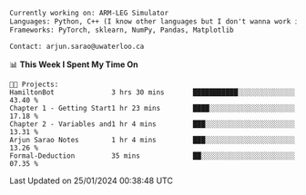 ```txt
Currently working on: ARM-LEG Simulator
Languages: Python, C++ (I know other languages but I don't wanna work in them)
Frameworks: PyTorch, sklearn, NumPy, Pandas, Matplotlib

Contact: arjun.sarao@uwaterloo.ca
```

<!--START_SECTION:waka-->
📊 **This Week I Spent My Time On** 

```text
🐱‍💻 Projects: 
HamiltonBot              3 hrs 30 mins       ███████████░░░░░░░░░░░░░░   43.40 % 
Chapter 1 - Getting Start1 hr 23 mins        ████░░░░░░░░░░░░░░░░░░░░░   17.18 % 
Chapter 2 - Variables and1 hr 4 mins         ███░░░░░░░░░░░░░░░░░░░░░░   13.31 % 
Arjun Sarao Notes        1 hr 4 mins         ███░░░░░░░░░░░░░░░░░░░░░░   13.26 % 
Formal-Deduction         35 mins             ██░░░░░░░░░░░░░░░░░░░░░░░   07.35 % 
```


 Last Updated on 25/01/2024 00:38:48 UTC
<!--END_SECTION:waka-->
